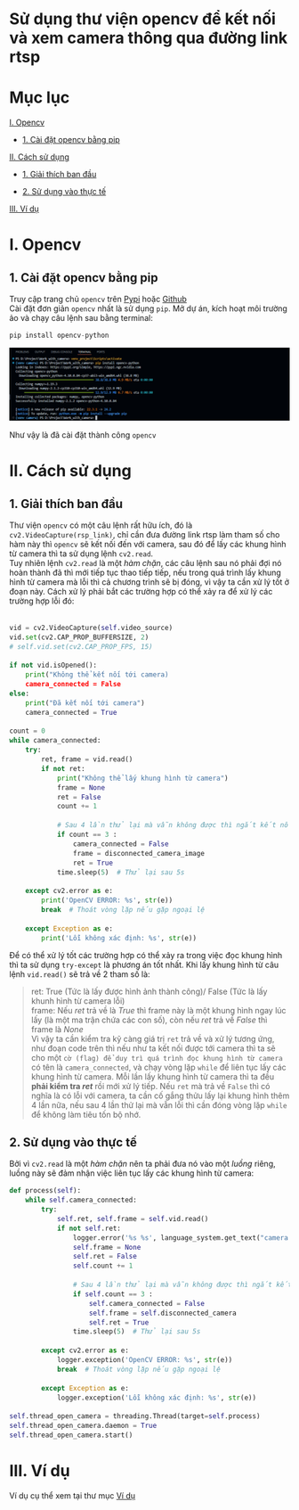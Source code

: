 # Sử dụng thư viện opencv để kết nối và xem camera thông qua đường link rtsp  

# Mục lục

[I. Opencv](#i-Opencv)
- [1. Cài đặt opencv bằng pip](#1-cài-đặt-opencv-bằng-pip)

[II. Cách sử dụng](#ii-cách-sử-dụng)
- [1. Giải thích ban đầu](#1-Giải-thích-ban-dầu)

- [2. Sử dụng vào thực tế](#2-Sử-dụng-vào-thực-tế)

[III. Ví dụ](#iii-Ví-dụ)

# I. Opencv

## 1. Cài đặt opencv bằng pip  
Truy cập trang chủ `opencv` trên [Pypi](https://pypi.org/project/opencv-python/) hoặc [Github](https://github.com/opencv/opencv-python)  
Cài đặt đơn giản `opencv` nhất là sử dụng `pip`. Mở dự án, kích hoạt môi trường ảo và chạy câu lệnh sau bằng terminal: 

```python
pip install opencv-python
```
![cài đặt opencv thông qua pip](image/install_opencv_pip.png)

Như vậy là đã cài đặt thành công `opencv`  

# II. Cách sử dụng  

## 1. Giải thích ban đầu  

Thư viện `opencv` có một câu lệnh rất hữu ích, đó là `cv2.VideoCapture(rsp_link)`, chỉ cần đưa đường link rtsp làm tham số cho hàm này thì `opencv` sẽ kết nối đến với camera, sau đó để lấy các khung hình từ camera thì ta sử dụng lệnh `cv2.read`.  
Tuy nhiên lệnh `cv2.read` là một *hàm chặn*, các câu lệnh sau nó phải đợi nó hoàn thành đã thì mới tiếp tục thao tiếp tiếp, nếu trong quá trình lấy khung hình từ camera mà lỗi thì cả chương trình sẽ bị đóng, vì vậy ta cần xử lý tốt ở đoạn này. Cách xử lý phải bắt các trường hợp có thể xảy ra để xử lý các trường hợp lỗi đó:  
```python

vid = cv2.VideoCapture(self.video_source)
vid.set(cv2.CAP_PROP_BUFFERSIZE, 2)
# self.vid.set(cv2.CAP_PROP_FPS, 15)

if not vid.isOpened():
    print("Không thể kết nối tới camera)
    camera_connected = False
else:
    print("Đã kết nối tới camera")
    camera_connected = True

count = 0
while camera_connected: 
    try:
        ret, frame = vid.read()
        if not ret:
            print("Không thể lấy khung hình từ camera")
            frame = None
            ret = False
            count += 1

            # Sau 4 lần thử lại mà vẫn không được thì ngắt kết nối tới camera
            if count == 3 :
                camera_connected = False
                frame = disconnected_camera_image
                ret = True
            time.sleep(5)  # Thử lại sau 5s

    except cv2.error as e:
        print('OpenCV ERROR: %s', str(e))
        break  # Thoát vòng lặp nếu gặp ngoại lệ

    except Exception as e:
        print('Lỗi không xác định: %s', str(e))
```
Để có thể xử lý tốt các trường hợp có thể xảy ra trong việc đọc khung hình thì ta sử dụng `try-except` là phương án tốt nhất. Khi lấy khung hình từ câu lệnh `vid.read()` sẽ trả về 2 tham số là:  
> ret: True (Tức là lấy được hình ảnh thành công)/ False (Tức là lấy khunh hình từ camera lỗi)  
> frame: Nếu *ret* trả về là *True* thì frame này là một khung hình ngay lúc lấy (là một ma trận chứa các con số), còn nếu *ret* trả về *False* thì frame là *None*  
Vì vậy ta cần kiểm tra kỹ càng giá trị `ret` trả về và xử lý tương ứng, như đoạn code trên thì nếu như ta kết nối được tới camera thì ta sẽ cho một `cờ (flag) để duy trì quá trình đọc khung hình từ camera` có tên là `camera_connected`, và chạy vòng lặp `while` để liên tục lấy các khung hình từ camera. Mỗi lần lấy khung hình từ camera thì ta đều **phải kiểm tra *ret*** rồi mới xử lý tiếp. Nếu `ret` mà trả về `False` thì có nghĩa là có lỗi với camera, ta cần cố gắng thửu lấy lại khung hình thêm 4 lần nữa, nếu sau 4 lần thử lại mà vẫn lỗi thì cần đóng vòng lặp `while` để không làm tiêu tốn bộ nhớ.  

## 2. Sử dụng vào thực tế

Bởi vì `cv2.read` là một *hàm chặn* nên ta phải đưa nó vào một *luồng* riêng, luồng này sẽ đảm nhận việc liên tục lấy các khung hình từ camera:  

```python
def process(self):        
    while self.camera_connected:
        try:
            self.ret, self.frame = self.vid.read()
            if not self.ret:
                logger.error('%s %s', language_system.get_text("camera.error_read_frame"), self.video_source)
                self.frame = None
                self.ret = False
                self.count += 1

                # Sau 4 lần thử lại mà vẫn không được thì ngắt kết nối tới camera
                if self.count == 3 :
                    self.camera_connected = False
                    self.frame = self.disconnected_camera
                    self.ret = True
                time.sleep(5)  # Thử lại sau 5s

        except cv2.error as e:
            logger.exception('OpenCV ERROR: %s', str(e))
            break  # Thoát vòng lặp nếu gặp ngoại lệ

        except Exception as e:
            logger.exception('Lỗi không xác định: %s', str(e))

self.thread_open_camera = threading.Thread(target=self.process)
self.thread_open_camera.daemon = True
self.thread_open_camera.start()
```

# III. Ví dụ



Ví dụ cụ thể xem tại thư mục [Ví dụ](./Example/)